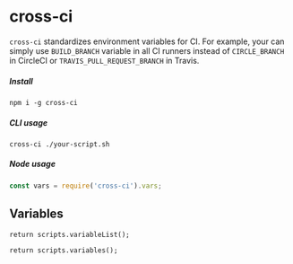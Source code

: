 # cross-ci

`cross-ci` standardizes environment variables for CI. For example,
your can simply use `BUILD_BRANCH` variable in all CI runners instead of `CIRCLE_BRANCH` in
CircleCI or `TRAVIS_PULL_REQUEST_BRANCH` in Travis.

##### Install

```
npm i -g cross-ci
```

##### CLI usage

```
cross-ci ./your-script.sh
```

##### Node usage

```js
const vars = require('cross-ci').vars;
```


## Variables

```mmd
return scripts.variableList();
```

```mmd
return scripts.variables();
```
